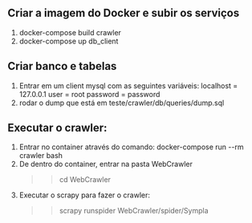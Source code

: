 ## Criar a imagem do Docker e subir os serviços
1) docker-compose build crawler
2) docker-compose up db_client

## Criar banco e tabelas
1) Entrar em um client mysql com as seguintes variáveis:
    localhost = 127.0.0.1
    user = root
    password = password
2) rodar o dump que está em teste/crawler/db/queries/dump.sql

## Executar o crawler:
1) Entrar no container através do comando:
    docker-compose run --rm crawler bash
2) De dentro do container, entrar na pasta WebCrawler
    >> cd WebCrawler
3) Executar o scrapy para fazer o crawler:
    >> scrapy runspider WebCrawler/spider/Sympla
